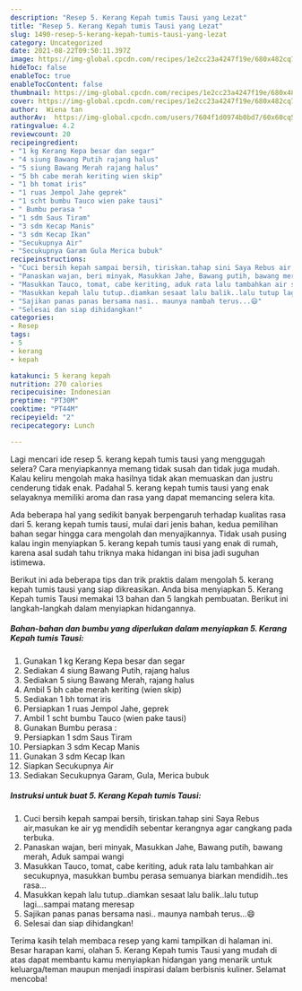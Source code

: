 ```yaml
---
description: "Resep 5. Kerang Kepah tumis Tausi yang Lezat"
title: "Resep 5. Kerang Kepah tumis Tausi yang Lezat"
slug: 1490-resep-5-kerang-kepah-tumis-tausi-yang-lezat
category: Uncategorized
date: 2021-08-22T09:50:11.397Z
image: https://img-global.cpcdn.com/recipes/1e2cc23a4247f19e/680x482cq70/5-kerang-kepah-tumis-tausi-foto-resep-utama.jpg
hideToc: false
enableToc: true
enableTocContent: false
thumbnail: https://img-global.cpcdn.com/recipes/1e2cc23a4247f19e/680x482cq70/5-kerang-kepah-tumis-tausi-foto-resep-utama.jpg
cover: https://img-global.cpcdn.com/recipes/1e2cc23a4247f19e/680x482cq70/5-kerang-kepah-tumis-tausi-foto-resep-utama.jpg
author:  Wiena tan
authorAv:  https://img-global.cpcdn.com/users/7604f1d0974b0bd7/60x60cq50/avatar.jpg
ratingvalue: 4.2
reviewcount: 20
recipeingredient:
- "1 kg Kerang Kepa besar dan segar"
- "4 siung Bawang Putih rajang halus"
- "5 siung Bawang Merah rajang halus"
- "5 bh cabe merah keriting wien skip"
- "1 bh tomat iris"
- "1 ruas Jempol Jahe geprek"
- "1 scht bumbu Tauco wien pake tausi"
- " Bumbu perasa "
- "1 sdm Saus Tiram"
- "3 sdm Kecap Manis"
- "3 sdm Kecap Ikan"
- "Secukupnya Air"
- "Secukupnya Garam Gula Merica bubuk"
recipeinstructions:
- "Cuci bersih kepah sampai bersih, tiriskan.tahap sini Saya Rebus air,masukan ke air yg mendidih sebentar kerangnya agar cangkang pada terbuka."
- "Panaskan wajan, beri minyak, Masukkan Jahe, Bawang putih, bawang merah, Aduk sampai wangi"
- "Masukkan Tauco, tomat, cabe keriting, aduk rata lalu tambahkan air secukupnya, masukkan bumbu perasa semuanya biarkan mendidih..tes rasa..."
- "Masukkan kepah lalu tutup..diamkan sesaat lalu balik..lalu tutup lagi...sampai matang meresap"
- "Sajikan panas panas bersama nasi.. maunya nambah terus...😄"
- "Selesai dan siap dihidangkan!"
categories:
- Resep
tags:
- 5
- kerang
- kepah

katakunci: 5 kerang kepah 
nutrition: 270 calories
recipecuisine: Indonesian
preptime: "PT30M"
cooktime: "PT44M"
recipeyield: "2"
recipecategory: Lunch

---
```



Lagi mencari ide resep 5. kerang kepah tumis tausi yang menggugah selera? Cara menyiapkannya memang tidak susah dan tidak juga mudah. Kalau keliru mengolah maka hasilnya tidak akan memuaskan dan justru cenderung tidak enak. Padahal 5. kerang kepah tumis tausi yang enak selayaknya memiliki aroma dan rasa yang dapat memancing selera kita.




Ada beberapa hal yang sedikit banyak berpengaruh terhadap kualitas rasa dari 5. kerang kepah tumis tausi, mulai dari jenis bahan, kedua pemilihan bahan segar hingga cara mengolah dan menyajikannya. Tidak usah pusing kalau ingin menyiapkan 5. kerang kepah tumis tausi yang enak di rumah, karena asal sudah tahu triknya maka hidangan ini bisa jadi suguhan istimewa.


Berikut ini ada beberapa tips dan trik praktis dalam mengolah 5. kerang kepah tumis tausi yang siap dikreasikan. Anda bisa menyiapkan 5. Kerang Kepah tumis Tausi memakai 13 bahan dan 5 langkah pembuatan. Berikut ini langkah-langkah dalam menyiapkan hidangannya.

<!--inarticleads1-->

##### Bahan-bahan dan bumbu yang diperlukan dalam menyiapkan 5. Kerang Kepah tumis Tausi:

1. Gunakan 1 kg Kerang Kepa besar dan segar
1. Sediakan 4 siung Bawang Putih, rajang halus
1. Sediakan 5 siung Bawang Merah, rajang halus
1. Ambil 5 bh cabe merah keriting (wien skip)
1. Sediakan 1 bh tomat iris
1. Persiapkan 1 ruas Jempol Jahe, geprek
1. Ambil 1 scht bumbu Tauco (wien pake tausi)
1. Gunakan  Bumbu perasa :
1. Persiapkan 1 sdm Saus Tiram
1. Persiapkan 3 sdm Kecap Manis
1. Gunakan 3 sdm Kecap Ikan
1. Siapkan Secukupnya Air
1. Sediakan Secukupnya Garam, Gula, Merica bubuk




<!--inarticleads2-->

##### Instruksi untuk buat 5. Kerang Kepah tumis Tausi:

1. Cuci bersih kepah sampai bersih, tiriskan.tahap sini Saya Rebus air,masukan ke air yg mendidih sebentar kerangnya agar cangkang pada terbuka.
1. Panaskan wajan, beri minyak, Masukkan Jahe, Bawang putih, bawang merah, Aduk sampai wangi
1. Masukkan Tauco, tomat, cabe keriting, aduk rata lalu tambahkan air secukupnya, masukkan bumbu perasa semuanya biarkan mendidih..tes rasa...
1. Masukkan kepah lalu tutup..diamkan sesaat lalu balik..lalu tutup lagi...sampai matang meresap
1. Sajikan panas panas bersama nasi.. maunya nambah terus...😄
1. Selesai dan siap dihidangkan!



Terima kasih telah membaca resep yang kami tampilkan di halaman ini. Besar harapan kami, olahan 5. Kerang Kepah tumis Tausi yang mudah di atas dapat membantu kamu menyiapkan hidangan yang menarik untuk keluarga/teman maupun menjadi inspirasi dalam berbisnis kuliner. Selamat mencoba!
